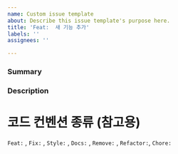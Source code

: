 ```yaml
---
name: Custom issue template
about: Describe this issue template's purpose here.
title: 'Feat:  새 기능 추가'
labels: ''
assignees: ''

---
```


### Summary

### Description

# 코드 컨벤션 종류 (참고용)
`Feat:` , `Fix:` , `Style:` , `Docs:` , `Remove:` , `Refactor:`, `Chore:`
